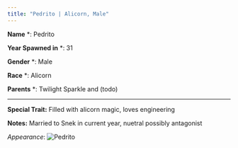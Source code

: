 ```yaml
---
title: "Pedrito | Alicorn, Male"
---
```


**Name** *: Pedrito

**Year Spawned in** *: 31

**Gender** *: Male

**Race** *: Alicorn

**Parents** *: Twilight Sparkle and (todo)

---

**Special Trait:** Filled with alicorn magic, loves engineering

**Notes:** 
Married to Snek in current year, nuetral possibly antagonist

*Appearance*:
![Pedrito](/susFic/img/pedrito.png)

